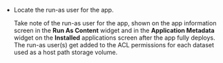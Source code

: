 &NewLine;

* Locate the run-as user for the app.
  
  Take note of the run-as user for the app, shown on the app information screen in the **Run As Content** widget and in the **Application Metadata** widget on the **Installed** applications screen after the app fully deploys.
  The run-as user(s) get added to the ACL permissions for each dataset used as a host path storage volume.